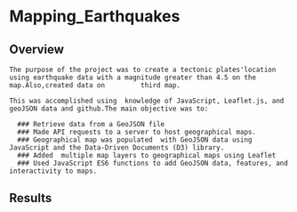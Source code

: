 # Mapping_Earthquakes

## Overview

    The purpose of the project was to create a tectonic plates'location using earthquake data with a magnitude greater than 4.5 on the map.Also,created data on         third map.
    
    This was accomplished using  knowledge of JavaScript, Leaflet.js, and geoJSON data and github.The main objective was to:
      
      ### Retrieve data from a GeoJSON file
      ### Made API requests to a server to host geographical maps.
      ### Geographical map was populated  with GeoJSON data using JavaScript and the Data-Driven Documents (D3) library.
      ### Added  multiple map layers to geographical maps using Leaflet
      ### Used JavaScript ES6 functions to add GeoJSON data, features, and interactivity to maps.
      
   ## Results
